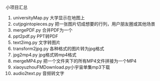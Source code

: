 小项目汇总
1. universityMap.py 大学显示在地图上
2. cutjpgintopieces.py 把一张图片切成想要的行列，用户朋友圈或其他场景
3. mergePDF.py 合并PDF为一个
4. ppt2pdf.py PPT转PDF
5. text2img.py 文字转图片
6. transform2jpg.py 各种格式的图片转为jpg格式
7. jpg2mp4.py jpg格式转mp4格式
8. mergeMP4.py 把一个文件夹下的所有MP4文件拼接为一个MP4
9. xiaoyuzhouFMDownload.py小宇宙单集mp3下载
10. audio2text.py 音频转文字
